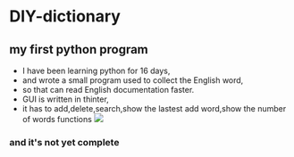 # DIY-dictionary
## my first python program
- I have been learning python for 16 days,
- and wrote a small program used to collect the English word,
- so that can read English documentation faster.
- GUI is written in thinter,
- it has to add,delete,search,show the lastest add word,show the number of words functions
![](https://app.yinxiang.com/shard/s62/res/a6ebf2da-2661-4221-84d1-3b2845846601/20160608193634.png)
### and it's not yet complete
